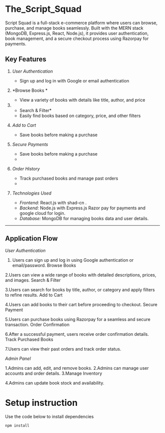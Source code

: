 # The_Script_Squad

Script Squad is a full-stack e-commerce platform where users can browse, purchase, and manage books seamlessly. Built with the MERN stack (MongoDB, Express.js, React, Node.js), it provides user authentication, book management, and a secure checkout process using Razorpay for payments.

## Key Features

1. *User Authentication*  
   - Sign up and log in with Google or email authentication

2. *Browse Books *  
   - View a variety of books with details like title, author, and price  
  

3. * Search & Filter*  
   - Easily find books based on category, price, and other filters  

4. *Add to Cart*    
   - Save books before making a purchase
  
5. *Secure Payments*    
   - Save books before making a purchase
   - 
5. *Order History*    
   - Track purchased books and manage past orders
   - 
6. *Technologies Used*  
   - *Frontend:* React.js with shad-cn .  
   - *Backend:* Node.js with Express.js Razor pay for payments and google cloud for login.  
   - *Database:* MongoDB for managing books data and user details.

---

## Application Flow

*User Authentication*

1. Users can sign up and log in using Google authentication or email/password.
Browse Books

2.Users can view a wide range of books with detailed descriptions, prices, and images.
Search & Filter

3.Users can search for books by title, author, or category and apply filters to refine results.
Add to Cart

4.Users can add books to their cart before proceeding to checkout.
Secure Payment

5.Users can purchase books using Razorpay for a seamless and secure transaction.
Order Confirmation

6.After a successful payment, users receive order confirmation details.
Track Purchased Books

7.Users can view their past orders and track order status.

*Admin Panel*

1.Admins can add, edit, and remove books.
2.Admins can manage user accounts and order details.
3.Manage Inventory

4.Admins can update book stock and availability.

# Setup instruction 

Use the code below to install dependencies
```jsx
npm install
```




